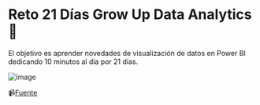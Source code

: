 # Reto 21 Días Grow Up Data Analytics 🚀
El objetivo es aprender novedades de visualización de datos en Power BI dedicando 10 minutos al día por 21 días.

![image](https://github.com/user-attachments/assets/72b45ee4-b802-4fc3-a25a-565cb0e50650)

📹[Fuente](https://www.youtube.com/watch?v=uW-_q0KzIW0)
